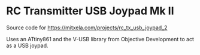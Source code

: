 # RC Transmitter USB Joypad Mk II
Source code for https://mitxela.com/projects/rc_tx_usb_joypad_2

Uses an ATtiny861 and the V-USB library from Objective Development to act as a USB joypad.
